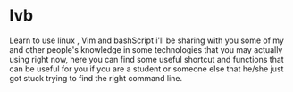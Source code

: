 # lvb
Learn to use linux , Vim and bashScript
i'll be sharing with you some of my and other people's  knowledge in some technologies that you may actually using right now, here you can find some useful shortcut and functions that can be useful for you if you are a student or someone else that he/she just got stuck trying to find the right command line.
